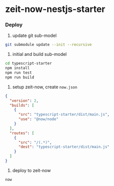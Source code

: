 # zeit-now-nestjs-starter


### Deploy
1. update git sub-model
```sh
git submodule update --init --recursive
```

1. initial and build sub-model
```sh
cd typescript-starter
npm install
npm run test
npm run build
```

1. setup zeit-now, create `now.json`
```json
{
  "version": 2,
  "builds": [
    {
      "src": "typescript-starter/dist/main.js",
      "use": "@now/node"
    }
  ],
  "routes": [
    {
      "src": "/(.*)",
      "dest": "typescript-starter/dist/main.js"
    }
  ]
}
```

1. deploy to zeit-now
```sh
now
```
